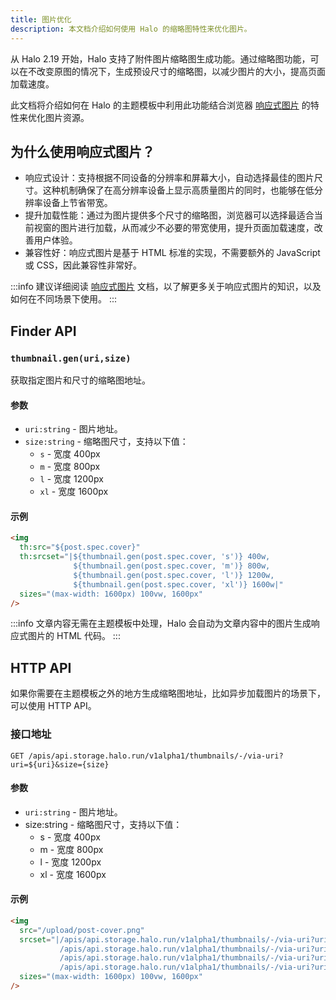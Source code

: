 ```yaml
---
title: 图片优化
description: 本文档介绍如何使用 Halo 的缩略图特性来优化图片。
---
```


从 Halo 2.19 开始，Halo 支持了附件图片缩略图生成功能。通过缩略图功能，可以在不改变原图的情况下，生成预设尺寸的缩略图，以减少图片的大小，提高页面加载速度。

此文档将介绍如何在 Halo 的主题模板中利用此功能结合浏览器 [响应式图片](https://developer.mozilla.org/zh-CN/docs/Learn/HTML/Multimedia_and_embedding/Responsive_images) 的特性来优化图片资源。

## 为什么使用响应式图片？

- 响应式设计：支持根据不同设备的分辨率和屏幕大小，自动选择最佳的图片尺寸。这种机制确保了在高分辨率设备上显示高质量图片的同时，也能够在低分辨率设备上节省带宽。
- 提升加载性能：通过为图片提供多个尺寸的缩略图，浏览器可以选择最适合当前视窗的图片进行加载，从而减少不必要的带宽使用，提升页面加载速度，改善用户体验。
- 兼容性好：响应式图片是基于 HTML 标准的实现，不需要额外的 JavaScript 或 CSS，因此兼容性非常好。

:::info
建议详细阅读 [响应式图片](https://developer.mozilla.org/zh-CN/docs/Learn/HTML/Multimedia_and_embedding/Responsive_images) 文档，以了解更多关于响应式图片的知识，以及如何在不同场景下使用。
:::

## Finder API

### `thumbnail.gen(uri,size)`

获取指定图片和尺寸的缩略图地址。

#### 参数

- `uri:string` - 图片地址。
- `size:string` - 缩略图尺寸，支持以下值：
  - `s` - 宽度 400px
  - `m` - 宽度 800px
  - `l` - 宽度 1200px
  - `xl` - 宽度 1600px

#### 示例

```html
<img
  th:src="${post.spec.cover}"
  th:srcset="|${thumbnail.gen(post.spec.cover, 's')} 400w,
              ${thumbnail.gen(post.spec.cover, 'm')} 800w,
              ${thumbnail.gen(post.spec.cover, 'l')} 1200w,
              ${thumbnail.gen(post.spec.cover, 'xl')} 1600w|"
  sizes="(max-width: 1600px) 100vw, 1600px"
/>
```

:::info
文章内容无需在主题模板中处理，Halo 会自动为文章内容中的图片生成响应式图片的 HTML 代码。
:::

## HTTP API

如果你需要在主题模板之外的地方生成缩略图地址，比如异步加载图片的场景下，可以使用 HTTP API。

### 接口地址

`GET /apis/api.storage.halo.run/v1alpha1/thumbnails/-/via-uri?uri=${uri}&size={size}`

#### 参数

- `uri:string` - 图片地址。
- size:string - 缩略图尺寸，支持以下值：
  - s - 宽度 400px
  - m - 宽度 800px
  - l - 宽度 1200px
  - xl - 宽度 1600px

#### 示例

```html
<img
  src="/upload/post-cover.png"
  srcset="|/apis/api.storage.halo.run/v1alpha1/thumbnails/-/via-uri?uri=/upload/post-cover.png&size=s 400w,
           /apis/api.storage.halo.run/v1alpha1/thumbnails/-/via-uri?uri=/upload/post-cover.png&size=m 800w,
           /apis/api.storage.halo.run/v1alpha1/thumbnails/-/via-uri?uri=/upload/post-cover.png&size=l 1200w,
           /apis/api.storage.halo.run/v1alpha1/thumbnails/-/via-uri?uri=/upload/post-cover.png&size=xl 1600w|"
  sizes="(max-width: 1600px) 100vw, 1600px"
/>
```
